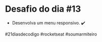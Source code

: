 # Desafio do dia #13

+ Desenvolva um menu responsivo. ✔️

#21diasdecodigo #rocketseat #soumarmiteiro